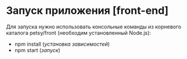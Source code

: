 # Запуск приложения [front-end]
Для запуска нужно использовать консольные команды из корневого каталога petsy/front (необходим установленный Node.js):
* npm install (*установка зависимостей*)
* npm start (*запуск*)
